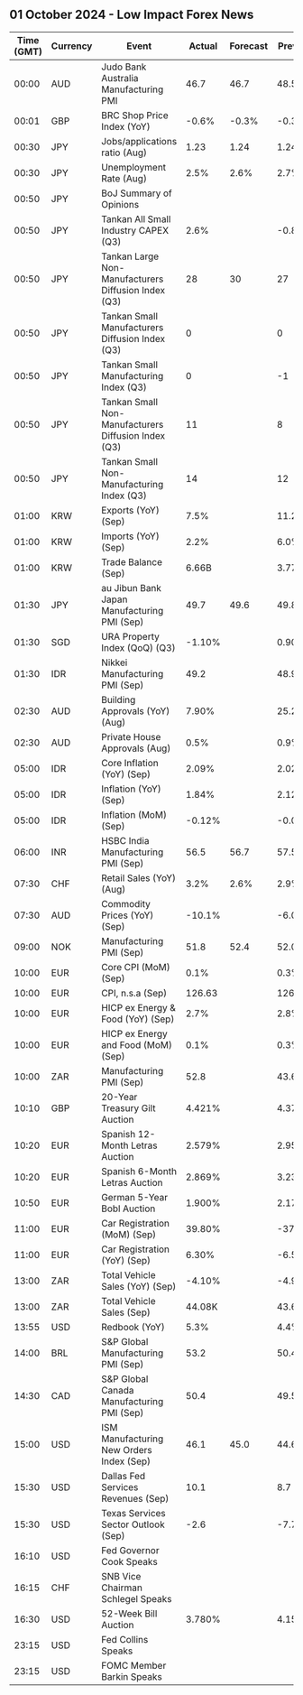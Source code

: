 ## 01 October 2024 - Low Impact Forex News

| Time (GMT) | Currency | Event | Actual | Forecast | Previous |
|------|----------|-------|--------|----------|----------|
| 00:00 | AUD | Judo Bank Australia Manufacturing PMI | 46.7 | 46.7 | 48.5 |
| 00:01 | GBP | BRC Shop Price Index (YoY) | -0.6% | -0.3% | -0.3% |
| 00:30 | JPY | Jobs/applications ratio (Aug) | 1.23 | 1.24 | 1.24 |
| 00:30 | JPY | Unemployment Rate (Aug) | 2.5% | 2.6% | 2.7% |
| 00:50 | JPY | BoJ Summary of Opinions |  |  |  |
| 00:50 | JPY | Tankan All Small Industry CAPEX (Q3) | 2.6% |  | -0.8% |
| 00:50 | JPY | Tankan Large Non-Manufacturers Diffusion Index (Q3) | 28 | 30 | 27 |
| 00:50 | JPY | Tankan Small Manufacturers Diffusion Index (Q3) | 0 |  | 0 |
| 00:50 | JPY | Tankan Small Manufacturing Index (Q3) | 0 |  | -1 |
| 00:50 | JPY | Tankan Small Non-Manufacturers Diffusion Index (Q3) | 11 |  | 8 |
| 00:50 | JPY | Tankan Small Non-Manufacturing Index (Q3) | 14 |  | 12 |
| 01:00 | KRW | Exports (YoY) (Sep) | 7.5% |  | 11.2% |
| 01:00 | KRW | Imports (YoY) (Sep) | 2.2% |  | 6.0% |
| 01:00 | KRW | Trade Balance (Sep) | 6.66B |  | 3.77B |
| 01:30 | JPY | au Jibun Bank Japan Manufacturing PMI (Sep) | 49.7 | 49.6 | 49.8 |
| 01:30 | SGD | URA Property Index (QoQ) (Q3) | -1.10% |  | 0.90% |
| 01:30 | IDR | Nikkei Manufacturing PMI (Sep) | 49.2 |  | 48.9 |
| 02:30 | AUD | Building Approvals (YoY) (Aug) | 7.90% |  | 25.20% |
| 02:30 | AUD | Private House Approvals (Aug) | 0.5% |  | 0.9% |
| 05:00 | IDR | Core Inflation (YoY) (Sep) | 2.09% |  | 2.02% |
| 05:00 | IDR | Inflation (YoY) (Sep) | 1.84% |  | 2.12% |
| 05:00 | IDR | Inflation (MoM) (Sep) | -0.12% |  | -0.03% |
| 06:00 | INR | HSBC India Manufacturing PMI (Sep) | 56.5 | 56.7 | 57.5 |
| 07:30 | CHF | Retail Sales (YoY) (Aug) | 3.2% | 2.6% | 2.9% |
| 07:30 | AUD | Commodity Prices (YoY) (Sep) | -10.1% |  | -6.0% |
| 09:00 | NOK | Manufacturing PMI (Sep) | 51.8 | 52.4 | 52.0 |
| 10:00 | EUR | Core CPI (MoM) (Sep) | 0.1% |  | 0.3% |
| 10:00 | EUR | CPI, n.s.a (Sep) | 126.63 |  | 126.72 |
| 10:00 | EUR | HICP ex Energy & Food (YoY) (Sep) | 2.7% |  | 2.8% |
| 10:00 | EUR | HICP ex Energy and Food (MoM) (Sep) | 0.1% |  | 0.3% |
| 10:00 | ZAR | Manufacturing PMI (Sep) | 52.8 |  | 43.6 |
| 10:10 | GBP | 20-Year Treasury Gilt Auction | 4.421% |  | 4.372% |
| 10:20 | EUR | Spanish 12-Month Letras Auction | 2.579% |  | 2.954% |
| 10:20 | EUR | Spanish 6-Month Letras Auction | 2.869% |  | 3.238% |
| 10:50 | EUR | German 5-Year Bobl Auction | 1.900% |  | 2.170% |
| 11:00 | EUR | Car Registration (MoM) (Sep) | 39.80% |  | -37.70% |
| 11:00 | EUR | Car Registration (YoY) (Sep) | 6.30% |  | -6.50% |
| 13:00 | ZAR | Total Vehicle Sales (YoY) (Sep) | -4.10% |  | -4.90% |
| 13:00 | ZAR | Total Vehicle Sales (Sep) | 44.08K |  | 43.68K |
| 13:55 | USD | Redbook (YoY) | 5.3% |  | 4.4% |
| 14:00 | BRL | S&P Global Manufacturing PMI (Sep) | 53.2 |  | 50.4 |
| 14:30 | CAD | S&P Global Canada Manufacturing PMI (Sep) | 50.4 |  | 49.5 |
| 15:00 | USD | ISM Manufacturing New Orders Index (Sep) | 46.1 | 45.0 | 44.6 |
| 15:30 | USD | Dallas Fed Services Revenues (Sep) | 10.1 |  | 8.7 |
| 15:30 | USD | Texas Services Sector Outlook (Sep) | -2.6 |  | -7.7 |
| 16:10 | USD | Fed Governor Cook Speaks |  |  |  |
| 16:15 | CHF | SNB Vice Chairman Schlegel Speaks |  |  |  |
| 16:30 | USD | 52-Week Bill Auction | 3.780% |  | 4.150% |
| 23:15 | USD | Fed Collins Speaks |  |  |  |
| 23:15 | USD | FOMC Member Barkin Speaks |  |  |  |
